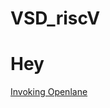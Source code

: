 # VSD_riscV

# Hey
[Invoking Openlane](https://github.com/siliconmanipulator/VSD_riscV/blob/main/day_1/1%20invoking%20openlane.png)
